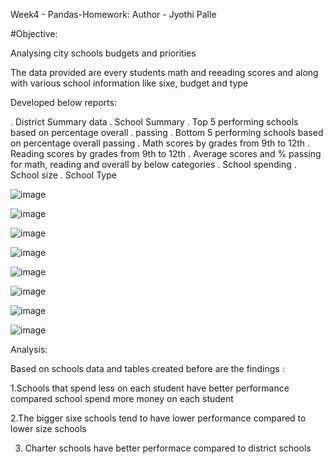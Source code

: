 Week4 - Pandas-Homework: Author - Jyothi Palle

#Objective:

Analysing city schools budgets and priorities

The data provided are every students math and reeading scores and along with various school information like sixe, budget and type

Developed below reports:

. District Summary data
. School Summary
. Top 5 performing schools based on percentage overall . passing
. Bottom 5 performing schools based on percentage overall passing
. Math scores by grades from 9th to 12th
. Reading scores by grades from 9th to 12th
. Average scores and % passing for math, reading and overall by below categories
    . School spending
    . School size
    . School Type

![image](https://user-images.githubusercontent.com/115653868/202584435-c2b8bd26-8de0-4ffa-9f07-c69796a8914a.png)

![image](https://user-images.githubusercontent.com/115653868/202584656-1b9238b7-538a-4d84-8ef9-69153a2eaed8.png)

![image](https://user-images.githubusercontent.com/115653868/202584754-bd0bd0dc-6bdc-488b-bbfb-1a1ed0055f35.png)

![image](https://user-images.githubusercontent.com/115653868/202584796-3395d87d-a85f-4100-bf55-79bc81d3d6af.png)

![image](https://user-images.githubusercontent.com/115653868/202584826-783258ee-49fd-4c6e-b2d2-2ce489c6b130.png)

![image](https://user-images.githubusercontent.com/115653868/202584868-a0adf2ec-160f-4a0e-9463-d2bfbe97efcf.png)

![image](https://user-images.githubusercontent.com/115653868/202584897-9ee9c4a7-2766-4ea1-9782-de67622703bd.png)

![image](https://user-images.githubusercontent.com/115653868/202584931-cb87ce0f-d700-48b9-b93c-a96e3963e722.png)



Analysis:

Based on schools data and tables created before are the findings :

1.Schools that spend less on each student have better performance compared school spend more money on each student

2.The bigger sixe schools tend to have lower performance compared to lower size schools

3. Charter schools have better performace compared to district schools
